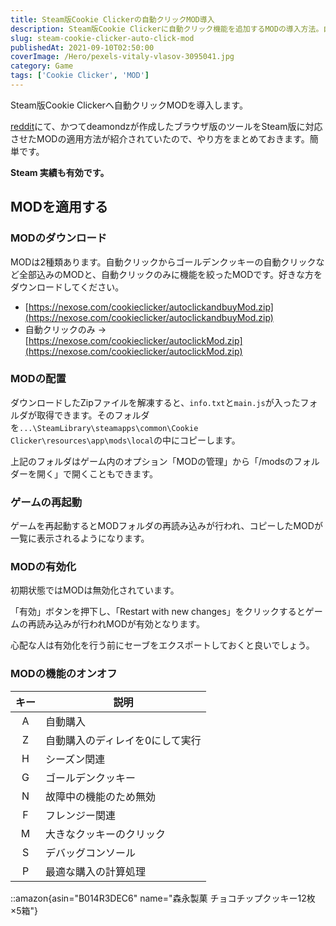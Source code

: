 ```yaml
---
title: Steam版Cookie Clickerの自動クリックMOD導入
description: Steam版Cookie Clickerに自動クリック機能を追加するMODの導入方法。自動購入、ゴールデンクッキー自動クリックなどの機能付きMODの設定手順とキー操作一覧を解説。
slug: steam-cookie-clicker-auto-click-mod
publishedAt: 2021-09-10T02:50:00
coverImage: /Hero/pexels-vitaly-vlasov-3095041.jpg
category: Game
tags: ['Cookie Clicker', 'MOD']
---
```


Steam版Cookie Clickerへ自動クリックMODを導入します。

[reddit](https://www.reddit.com/r/CookieClicker/comments/pgnb4k/steam_auto_click_and_buy_mod/)にて、かつてdeamondzが作成したブラウザ版のツールをSteam版に対応させたMODの適用方法が紹介されていたので、やり方をまとめておきます。簡単です。

**Steam 実績も有効です。**

## MODを適用する

### MODのダウンロード

MODは2種類あります。自動クリックからゴールデンクッキーの自動クリックなど全部込みのMODと、自動クリックのみに機能を絞ったMODです。好きな方をダウンロードしてください。

- [https://nexose.com/cookieclicker/autoclickandbuyMod.zip](https://nexose.com/cookieclicker/autoclickandbuyMod.zip)
- 自動クリックのみ -> [https://nexose.com/cookieclicker/autoclickMod.zip](https://nexose.com/cookieclicker/autoclickMod.zip)

### MODの配置

ダウンロードしたZipファイルを解凍すると、`info.txt`と`main.js`が入ったフォルダが取得できます。そのフォルダを`...\SteamLibrary\steamapps\common\Cookie Clicker\resources\app\mods\local`の中にコピーします。

上記のフォルダはゲーム内のオプション「MODの管理」から「/modsのフォルダーを開く」で開くこともできます。

### ゲームの再起動

ゲームを再起動するとMODフォルダの再読み込みが行われ、コピーしたMODが一覧に表示されるようになります。

### MODの有効化

初期状態ではMODは無効化されています。

「有効」ボタンを押下し、「Restart with new changes」をクリックするとゲームの再読み込みが行われMODが有効となります。

心配な人は有効化を行う前にセーブをエクスポートしておくと良いでしょう。

### MODの機能のオンオフ

| キー | 説明                            |
| :--: | ------------------------------- |
|  A   | 自動購入                        |
|  Z   | 自動購入のディレイを0にして実行 |
|  H   | シーズン関連                    |
|  G   | ゴールデンクッキー              |
|  N   | 故障中の機能のため無効          |
|  F   | フレンジー関連                  |
|  M   | 大きなクッキーのクリック        |
|  S   | デバッグコンソール              |
|  P   | 最適な購入の計算処理            |

::amazon{asin="B014R3DEC6" name="森永製菓 チョコチップクッキー12枚×5箱"}
